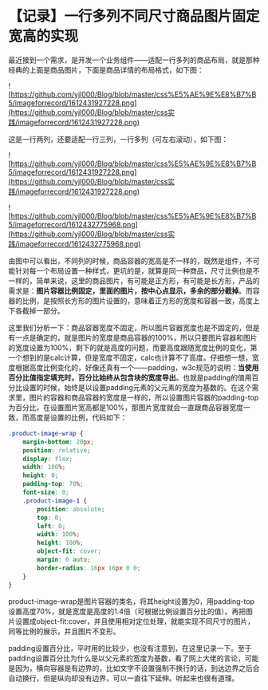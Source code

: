 # 【记录】一行多列不同尺寸商品图片固定宽高的实现

最近接到一个需求，是开发一个业务组件——适配一行多列的商品布局，就是那种经典的上面是商品图片，下面是商品详情的布局格式，如下图：

![https://github.com/yjl000/Blog/blob/master/css%E5%AE%9E%E8%B7%B5/imageforrecord/1612431927228.png](https://github.com/yjl000/Blog/blob/master/css实践/imageforrecord/1612431927228.png)

这是一行两列，还要适配一行三列，一行多列（可左右滚动），如下图：

![https://github.com/yjl000/Blog/blob/master/css%E5%AE%9E%E8%B7%B5/imageforrecord/1612431927228.png](https://github.com/yjl000/Blog/blob/master/css实践/imageforrecord/1612431927228.png)

![https://github.com/yjl000/Blog/blob/master/css%E5%AE%9E%E8%B7%B5/imageforrecord/1612432775968.png](https://github.com/yjl000/Blog/blob/master/css实践/imageforrecord/1612432775968.png)

由图中可以看出，不同列的时候，商品容器的宽高是不一样的，既然是组件，不可能针对每一个布局设置一种样式，更坑的是，就算是同一种商品，尺寸比例也是不一样的，简单来说，这里的商品图片，有可能是正方形，有可能是长方形，产品的需求是：**图片容器比例固定，里面的图片，按中心点显示，多余的部分截掉**。而容器的比例，是按照长方形的图片设置的，意味着正方形的宽度和容器一致，高度上下各截掉一部分。

这里我们分析一下：商品容器宽度不固定，所以图片容器宽度也是不固定的，但是有一点是确定的，就是图片的宽度是商品容器的100%，所以只要图片容器和图片的宽度设置为100%，剩下的就是高度的问题，而要高度跟随宽度比例的变化，第一个想到的是calc计算，但是宽度不固定，calc也计算不了高度。仔细想一想，宽度根据高度比例变化的，好像还真有一个——padding，w3c规范的说明：**当使用百分比值指定填充时，百分比始终从包含块的宽度导出**。也就是padding的值用百分比设置的时候，始终是以设置padding元素的父元素的宽度为基数的。在这个需求里，图片的容器和商品容器的宽度是一样的，所以设置图片容器的padding-top为百分比，在设置图片宽高都是100%，那图片宽度就会一直跟商品容器宽度一致，而高度是设置的比例，代码如下：

```css
.product-image-wrap {
    margin-bottom: 20px;
    position: relative;
    display: flex;
    width: 100%;
    height: 0;
    padding-top: 70%;
    font-size: 0;
    .product-image-1 {
        position: absolute;
        top: 0;
        left: 0;
        width: 100%;
        height: 100%;
        object-fit: cover;
        margin: 0 auto;
        border-radius: 16px 16px 0 0;
    }
}
```

   

product-image-wrap是图片容器的类名，将其height设置为0，用padding-top设置高度70%，就是宽度是高度的1.4倍（可根据比例设置百分比的值）。再把图片设置成object-fit:cover，并且使用相对定位处理，就能实现不同尺寸的图片，同等比例的展示，并且图片不变形。

padding设置百分比，平时用的比较少，也没有注意到，在这里记录一下。至于padding设置百分比为什么是以父元素的宽度为基数，看了网上大佬的言论，可能是因为，横向容器是有边界的，比如文字不设置强制不换行的话，到达边界之后会自动换行，但是纵向却没有边界，可以一直往下延伸。听起来也很有道理。